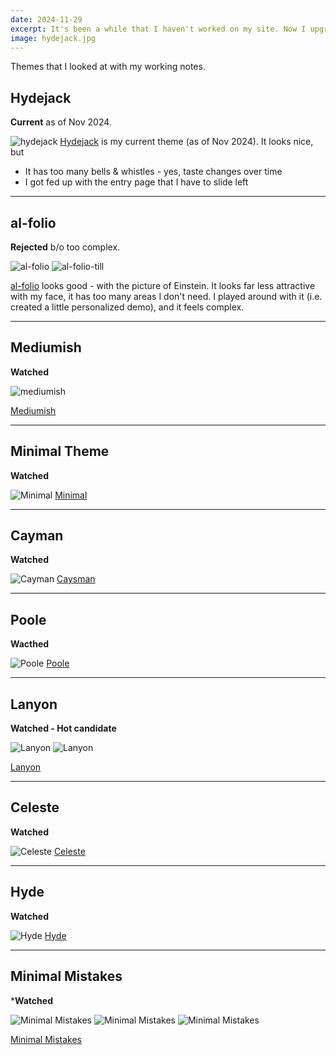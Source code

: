 ```yaml
---
date: 2024-11-29
excerpt: It's been a while that I haven't worked on my site. Now I upgraded to the up-to-date technical tools - and as usual the theme is being reworked again... 
image: hydejack.jpg
---
```


Themes that I looked at with my working notes.

## Hydejack

**Current** as of Nov 2024.

![hydejack](hydejack.jpg)
[Hydejack](https://hydejack.com) is my current theme (as of Nov 2024). It looks nice, but

* It has too many bells & whistles - yes, taste changes over time
* I got fed up with the entry page that I have to slide left

---

## al-folio
**Rejected** b/o too complex.

![al-folio](al-folio-preview.png)
![al-folio-till](al-folio-till.png)

[al-folio](https://github.com/alshedivat/al-folio) looks good - with the picture of Einstein. It looks far less attractive with my face, it has too many areas I don't need. I played around with it (i.e. created a little personalized demo), and it feels complex.

---

## Mediumish
**Watched**

![mediumish](mediumish.png)

[Mediumish](https://github.com/wowthemesnet/mediumish-theme-jekyll?tab=readme-ov-file)

---

## Minimal Theme
**Watched**

![Minimal](minimal.png)
[Minimal](https://github.com/orderedlist/minimal)

---

## Cayman
**Watched**

![Cayman](cayman.png)
[Caysman](https://github.com/pages-themes/cayman)

---

## Poole
**Wacthed**

![Poole](poole.png)
[Poole](https://github.com/poole/poole)

---

## Lanyon
**Watched - Hot candidate**

![Lanyon](lanyon0.png)
![Lanyon](lanyon1.png)

[Lanyon](https://github.com/poole/lanyon)

---

## Celeste
**Watched**

![Celeste](celeste.png)
[Celeste](https://github.com/nicoelayda/celeste)

---

## Hyde
**Watched**

![Hyde](hyde.png)
[Hyde](https://github.com/poole/hyde)

---

## Minimal Mistakes
***Watched**

![Minimal Mistakes](minimal_mistakes0.png)
![Minimal Mistakes](minimal_mistakes1.png)
![Minimal Mistakes](minimal_mistakes2.png)

[Minimal Mistakes](https://github.com/mmistakes/minimal-mistakes)

